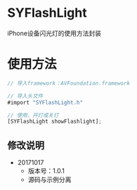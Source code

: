 # SYFlashLight
iPhone设备闪光灯的使用方法封装

# 使用方法
~~~ javascript
// 导入framework：AVFoundation.framework

// 导入头文件
#import "SYFlashLight.h"

// 使用，开灯或关灯
[SYFlashLight showFlashlight];

~~~

## 修改说明
* 20171017
  * 版本号：1.0.1
  * 源码与示例分离
